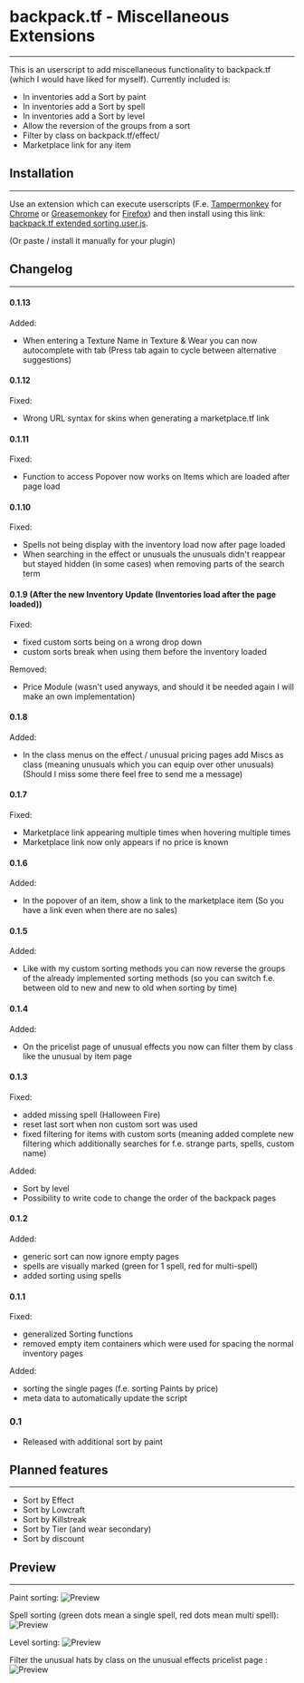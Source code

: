 # backpack.tf - Miscellaneous Extensions
_____________________________________________
This is an userscript to add miscellaneous functionality to backpack.tf (which I would have liked for myself).
Currently included is:
* In inventories add a Sort by paint
* In inventories add a Sort by spell
* In inventories add a Sort by level
* Allow the reversion of the groups from a sort
* Filter by class on backpack.tf/effect/<effect>
* Marketplace link for any item



## Installation
_____________________________________________
Use an extension which can execute userscripts (F.e. [Tampermonkey](https://chrome.google.com/webstore/detail/tampermonkey/dhdgffkkebhmkfjojejmpbldmpobfkfo) for [Chrome](https://www.google.com/chrome/) or [Greasemonkey](https://addons.mozilla.org/en-US/firefox/addon/greasemonkey/)  for [Firefox](https://www.mozilla.org/firefox))
and then install using this link: [backpack.tf extended sorting.user.js](https://github.com/NetroScript/backpack.tf-miscellaneous-extensions/raw/master/backpack.tf%20extended%20sorting.user.js).

(Or paste / install it manually for your plugin)

## Changelog
_____________________________________________


#### 0.1.13

Added:
* When entering a Texture Name in Texture & Wear you can now autocomplete with tab (Press tab again to cycle between alternative suggestions)

#### 0.1.12

Fixed:
* Wrong URL syntax for skins when generating a marketplace.tf link

#### 0.1.11

Fixed:
* Function to access Popover now works on Items which are loaded after page load

#### 0.1.10

Fixed:
* Spells not being display with the inventory load now after page loaded
* When searching in the effect or unusuals the unusuals didn't reappear but stayed hidden (in some cases) when removing parts of the search term

#### 0.1.9 (After the new Inventory Update (Inventories load after the page loaded))

Fixed:
* fixed custom sorts being on a wrong drop down
* custom sorts break when using them before the inventory loaded

Removed:
* Price Module (wasn't used anyways, and should it be needed again I will make an own implementation)

#### 0.1.8

Added:
* In the class menus on the effect / unusual pricing pages add Miscs as class (meaning unusuals which you can equip over other unusuals) (Should I miss some there feel free to send me a message)

#### 0.1.7

Fixed:
* Marketplace link appearing multiple times when hovering multiple times
* Marketplace link now only appears if no price is known

#### 0.1.6

Added:
* In the popover of an item, show a link to the marketplace item (So you have a link even when there are no sales)

#### 0.1.5

Added:
* Like with my custom sorting methods you can now reverse the groups of the already implemented sorting methods (so you can switch f.e. between old to new and new to old when sorting by time)

#### 0.1.4

Added:
* On the pricelist page of unusual effects you now can filter them by class like the unusual by item page

#### 0.1.3

Fixed:
* added missing spell (Halloween Fire)
* reset last sort when non custom sort was used
* fixed filtering for items with custom sorts (meaning added complete new filtering which additionally searches for f.e. strange parts, spells, custom name)

Added:
* Sort by level
* Possibility to write code to change the order of the backpack pages

#### 0.1.2

Added:
* generic sort can now ignore empty pages
* spells are visually marked (green for 1 spell, red for multi-spell)
* added sorting using spells

#### 0.1.1

Fixed:
* generalized Sorting functions
* removed empty item containers which were used for spacing the normal inventory pages

Added:
* sorting the single pages (f.e. sorting Paints by price)
* meta data to automatically update the script

### 0.1

* Released with additional sort by paint


## Planned features
_____________________________________________
* Sort by Effect
* Sort by Lowcraft
* Sort by Killstreak
* Sort by Tier (and wear secondary)
* Sort by discount



## Preview
_____________________________________________

Paint sorting:
![Preview](https://raw.githubusercontent.com/NetroScript/backpack.tf-miscellaneous-extensions/master/preview1.png)



Spell sorting (green dots mean a single spell, red dots mean multi spell):
![Preview](https://raw.githubusercontent.com/NetroScript/backpack.tf-miscellaneous-extensions/master/preview2.png)



Level sorting:
![Preview](https://raw.githubusercontent.com/NetroScript/backpack.tf-miscellaneous-extensions/master/preview3.png)



Filter the unusual hats by class on the unusual effects pricelist page :
![Preview](https://raw.githubusercontent.com/NetroScript/backpack.tf-miscellaneous-extensions/master/preview4.png)
